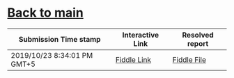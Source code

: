# [Back to main](https://github.com/glaghari/database-assignement-2019)
|Submission Time stamp          | Interactive Link                                                                              | Resolved report                                                                              |
| ----------------------------- | --------------------------------------------------------------------------------------------- | -------------------------------------------------------------------------------------------- |
| 2019/10/23 8:34:01 PM GMT+5 | [Fiddle Link](https://dbfiddle.uk/?rdbms=oracle_11.2&fiddle=ad2d349624cc7b760687506e55303026) | [Fiddle File](processed/csm-67/ad2d349624cc7b760687506e55303026.md) |
